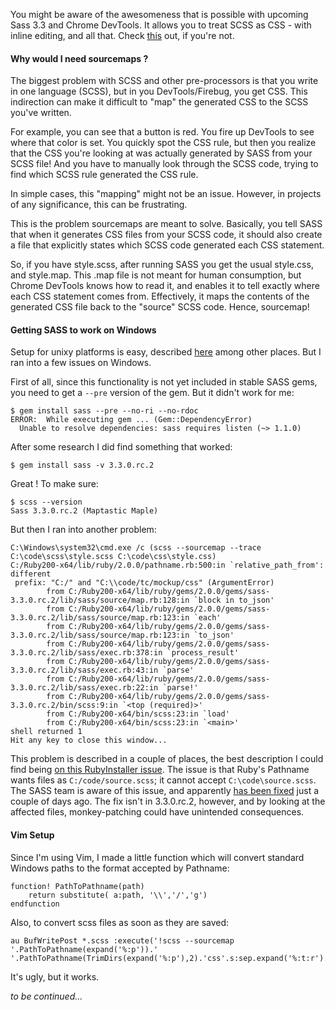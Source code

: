 You might be aware of the awesomeness that is possible with upcoming Sass 3.3
and Chrome DevTools. It allows you to treat SCSS as CSS - with inline editing,
and all that. Check [this](https://www.youtube.com/watch?v=x6qe_kVaBpg) out, if
you're not.

#### Why would I need sourcemaps ?

The biggest problem with SCSS and other pre-processors is that you write in one
language (SCSS), but in you DevTools/Firebug, you get CSS. This indirection can
make it difficult to "map" the generated CSS to the SCSS you've written.

For example, you can see that a button is red. You fire up DevTools to see
where that color is set. You quickly spot the CSS rule, but then you realize
that the CSS you're looking at was actually generated by SASS from your SCSS
file! And you have to manually look through the SCSS code, trying to find which
SCSS rule generated the CSS rule.

In simple cases, this "mapping" might not be an issue. However, in projects of
any significance, this can be frustrating.

This is the problem sourcemaps are meant to solve. Basically, you tell SASS
that when it generates CSS files from your SCSS code, it should also create a
file that explicitly states which SCSS code generated each CSS statement.

So, if you have style.scss, after running SASS you get the usual style.css, and
style.map. This .map file is not meant for human consumption, but Chrome
DevTools knows how to read it, and enables it to tell exactly where each CSS
statement comes from. Effectively, it maps the contents of the generated CSS
file back to the "source" SCSS code. Hence, sourcemap!

#### Getting SASS to work on Windows

Setup for unixy platforms is easy, described
[here](https://medium.com/what-i-learned-building/b4daab987fb0) among other
places. But I ran into a few issues on Windows.

First of all, since this functionality is not yet included in stable SASS gems,
you need to get a `--pre` version of the gem. But it didn't work for me:

    $ gem install sass --pre --no-ri --no-rdoc
    ERROR:  While executing gem ... (Gem::DependencyError)
      Unable to resolve dependencies: sass requires listen (~> 1.1.0)

After some research I did find something that worked:

    $ gem install sass -v 3.3.0.rc.2

Great ! To make sure:

    $ scss --version
    Sass 3.3.0.rc.2 (Maptastic Maple)

 But then I ran into another problem:

    C:\Windows\system32\cmd.exe /c (scss --sourcemap --trace C:\code\scss\style.scss C:\code\css\style.css)
    C:/Ruby200-x64/lib/ruby/2.0.0/pathname.rb:500:in `relative_path_from': different
     prefix: "C:/" and "C:\\code/tc/mockup/css" (ArgumentError)
            from C:/Ruby200-x64/lib/ruby/gems/2.0.0/gems/sass-3.3.0.rc.2/lib/sass/source/map.rb:128:in `block in to_json'
            from C:/Ruby200-x64/lib/ruby/gems/2.0.0/gems/sass-3.3.0.rc.2/lib/sass/source/map.rb:123:in `each'
            from C:/Ruby200-x64/lib/ruby/gems/2.0.0/gems/sass-3.3.0.rc.2/lib/sass/source/map.rb:123:in `to_json'
            from C:/Ruby200-x64/lib/ruby/gems/2.0.0/gems/sass-3.3.0.rc.2/lib/sass/exec.rb:378:in `process_result'
            from C:/Ruby200-x64/lib/ruby/gems/2.0.0/gems/sass-3.3.0.rc.2/lib/sass/exec.rb:43:in `parse'
            from C:/Ruby200-x64/lib/ruby/gems/2.0.0/gems/sass-3.3.0.rc.2/lib/sass/exec.rb:22:in `parse!'
            from C:/Ruby200-x64/lib/ruby/gems/2.0.0/gems/sass-3.3.0.rc.2/bin/scss:9:in `<top (required)>'
            from C:/Ruby200-x64/bin/scss:23:in `load'
            from C:/Ruby200-x64/bin/scss:23:in `<main>'
    shell returned 1
    Hit any key to close this window...

This problem is described in a couple of places, the best description I could
find being [on this RubyInstaller
issue](https://github.com/oneclick/rubyinstaller/issues/179). The issue is that
Ruby's Pathname wants files as `C:/code/source.scss`; it cannot accept
`C:\code\source.scss`. The SASS team is aware of this issue, and apparently
[has been
fixed](https://github.com/nex3/sass/commit/de40a35201b982524b2d04e52541b43e61a43097)
just a couple of days ago. The fix isn't in 3.3.0.rc.2, however, and by looking
at the affected files, monkey-patching could have unintended consequences.

#### Vim Setup
Since I'm using Vim, I made a little function which will convert standard Windows
paths to the format accepted by Pathname:

    function! PathToPathname(path)
        return substitute( a:path, '\\','/','g')
    endfunction

Also, to convert scss files as soon as they are saved:

    au BufWritePost *.scss :execute('!scss --sourcemap '.PathToPathname(expand('%:p')).' '.PathToPathname(TrimDirs(expand('%:p'),2).'css'.s:sep.expand('%:t:r').'.css'))

It's ugly, but it works.

_to be continued..._
